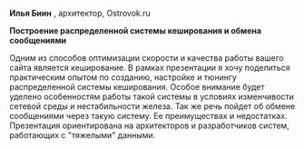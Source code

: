 **Илья Биин** , архитектор, Ostrovok.ru

**Построение распределенной системы кеширования и обмена сообщениями**

Одним из способов оптимизации скорости и качества работы вашего сайта является кеширование. В рамках презентации я хочу поделиться практическим опытом по созданию, настройке и тюнингу распределенной системы кеширования. Особое внимание будет уделено особенностям работы такой системы в условиях изменчивости сетевой среды и нестабильности железа. Так же речь пойдет об обмене сообщениями через такую систему. Ее преимуществах и недостатках.
Презентация ориентирована на архитекторов и разработчиков систем, работающих с "тяжелыми" данными.
